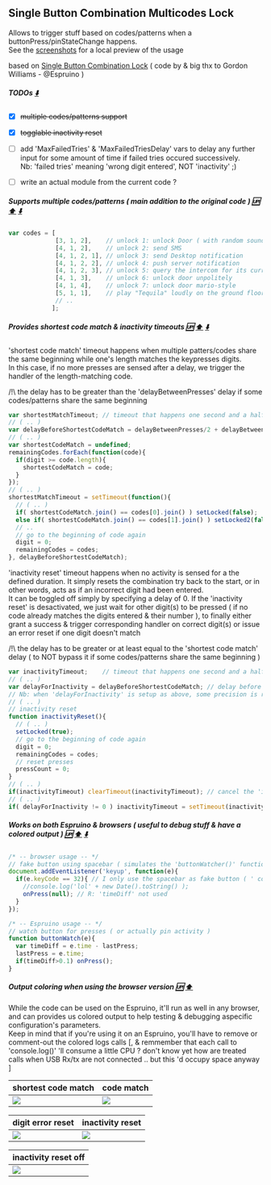Single Button Combination Multicodes Lock
-----------------------------------------

Allows to trigger stuff based on codes/patterns when a buttonPress/pinStateChange happens.  
See the [screenshots](#output-coloring-when-using-the-browser-version) for a local preview of the usage  

based on [Single Button Combination Lock](http://www.espruino.com/Single+Button+Combination+Lock) ( code by & big thx to Gordon Williams - @Espruino )

##### TODOs [:arrow_down:](#supports-multiple-codespatterns--main-addition-to-the-original-code--up-arrow_up-arrow_down) 
- [x] ~~multiple codes/patterns support~~
- [x] ~~togglable inactivity reset~~
- [ ] add 'MaxFailedTries' & 'MaxFailedTriesDelay' vars to delay any further input for some amount of time if <n> failed tries occured successively.  
Nb: 'failed tries' meaning 'wrong digit entered', NOT 'inactivity' ;)
- [ ] write an actual module from the current code ?
  

##### Supports multiple codes/patterns ( main addition to the original code ) [:up:](#single-button-combination-multicodes-lock) [:arrow_up:](#todos-arrow_down) [:arrow_down:](#provides-shortest-code-match---inactivity-timeouts-up--arrow_up-arrow_down) 
```javascript
var codes = [ 
             [3, 1, 2],    // unlock 1: unlock Door ( with random sound )
             [4, 1, 2],    // unlock 2: send SMS
             [4, 1, 2, 1], // unlock 3: send Desktop notification
             [4, 1, 2, 2], // unlock 4: push server notification
             [4, 1, 2, 3], // unlock 5: query the intercom for its current setup params/states ( .. )
             [4, 1, 3],    // unlock 6: unlock door unpolitely
             [4, 1, 4],    // unlock 7: unlock door mario-style
             [5, 1, 1],    // play "Tequila" loudly on the ground floor through the intercom speakers ;P
             // ..
            ];
```

##### Provides shortest code match  & inactivity timeouts [:up:](#single-button-combination-multicodes-lock)  [:arrow_up:](#supports-multiple-codespatterns--main-addition-to-the-original-code--up-arrow_up-arrow_down) [:arrow_down:](#works-on-both-espruino--browsers--useful-to-debug-stuff--have-a-colored-output---up-arrow_up-arrow_down) 
'shortest code match' timeout happens when multiple patters/codes share the same beginning while one's length matches the keypresses digits.  
In this case, if no more presses are sensed after a delay, we trigger the handler of the length-matching code.  
  
/!\ the delay has to be greater than the 'delayBetweenPresses' delay if some codes/patterns share the same beginning
```javascript
var shortestMatchTimeout; // timeout that happens one second and a half after a shortestCodeMatch is found
// ( .. )
var delayBeforeShortestCodeMatch = delayBetweenPresses/2 + delayBetweenPresses; // delay before shortest code match autoselect ( R: has to be bigger than the delay between presses ! )
// ( .. )
var shortestCodeMatch = undefined;
remainingCodes.forEach(function(code){
  if(digit >= code.length){
    shortestCodeMatch = code;
  }
});
// ( .. )
shortestMatchTimeout = setTimeout(function(){
  // ( .. )
  if( shortestCodeMatch.join() == codes[0].join() ) setLocked(false);
  else if( shortestCodeMatch.join() == codes[1].join() ) setLocked2(false);
  // ..
  // go to the beginning of code again
  digit = 0;
  remainingCodes = codes;
}, delayBeforeShortestCodeMatch);
```

'inactivity reset' timeout happens when no activity is sensed for a the defined duration.
It simply resets the combination try back to the start, or in other words, acts as if an incorrect digit had been entered.  
It can be toggled off simply by specifying a delay of 0.
If the 'inactivity reset' is desactivated, we just wait for other digit(s) to be pressed ( if no code already matches the digits entered & their number ), to finally either grant a success & trigger corresponding handler on correct digit(s) or issue an error reset if one digit doesn't match  

/!\ the delay has to be greater or at least equal to the 'shortest code match' delay ( to NOT bypass it if some codes/patterns share the same beginning  )
```javascript
var inactivityTimeout;    // timeout that happens one second and a half after no input if the above is undefined
// ( .. )
var delayForInactivity = delayBeforeShortestCodeMatch; // delay before inactivity reset ( R: set to 0 to NOT use 'inactivity reset', ex: to play a validation after each digit entered .. scaling notes ? )
// Nb: when 'delayForInactivity' is setup as above, some precision is required for typing the code: one more half-second after a press 'd cancel them entirely ;p
// ( .. )
// inactivity reset
function inactivityReset(){
  // ( .. )
  setLocked(true);
  // go to the beginning of code again
  digit = 0;
  remainingCodes = codes;
  // reset presses
  pressCount = 0;
}
// ( .. )
if(inactivityTimeout) clearTimeout(inactivityTimeout); // cancel the 'inactivity reset' that may be pending
// ( .. )
if( delayForInactivity != 0 ) inactivityTimeout = setTimeout(inactivityReset, delayForInactivity);
```

##### Works on both Espruino & browsers ( useful to debug stuff & have a colored output )  [:up:](#single-button-combination-multicodes-lock) [:arrow_up:](#provides-shortest-code-match---inactivity-timeouts-up--arrow_up-arrow_down) [:arrow_down:](#output-coloring-when-using-the-browser-version--up-arrow_up) 
```javascript
/* -- browser usage -- */
// fake button using spacebar ( simulates the 'buttonWatcher()' function in Espruino )
document.addEventListener('keyup', function(e){ 
  if(e.keyCode == 32){ // I only use the spacebar as fake button ( ' could have used the whole keyboard .. )
    //console.log('lol' + new Date().toString() );
    onPress(null); // R: 'timeDiff' not used
  } 
});

/* -- Espruino usage -- */
// watch button for presses ( or actually pin activity )
function buttonWatch(e){
  var timeDiff = e.time - lastPress;
  lastPress = e.time;
  if(timeDiff>0.1) onPress();
}
```
  
##### Output coloring when using the browser version  [:up:](#single-button-combination-multicodes-lock) [:arrow_up:](#works-on-both-espruino--browsers--useful-to-debug-stuff--have-a-colored-output---up-arrow_up-arrow_down)
While the code can be used on the Espruino, it'll run as well in any browser, and can provides us colored output to help testing & debugging aspecific configuration's parameters.  
Keep in mind that if you're using it on an Espruino, you'll have to remove or comment-out the colored logs calls [, & remmember that each call to 'console.log()' 'll consume a little CPU ? don't know yet how are treated calls when USB Rx/tx are not connected .. but this 'd occupy space anyway ]  

| shortest code match | code match |
|------------|------------|
|<img src="http://stephaneadamgarnier.com/SingleButtonCombinationMulticodesLock/espruino_SingleButtonCombinationLock_onSteroids_browserColoredLogs1.png">|<img src="http://stephaneadamgarnier.com/SingleButtonCombinationMulticodesLock/espruino_SingleButtonCombinationLock_onSteroids_browserColoredLogs2.png">|  

| digit error reset | inactivity reset |
|------------|------------|
|<img src="http://stephaneadamgarnier.com/SingleButtonCombinationMulticodesLock/espruino_SingleButtonCombinationLock_onSteroids_browserColoredLogs3.png">|<img src="http://stephaneadamgarnier.com/SingleButtonCombinationMulticodesLock/espruino_SingleButtonCombinationLock_onSteroids_browserColoredLogs4.png">|  
  
| inactivity reset off |
|------------|
|<img src="http://stephaneadamgarnier.com/SingleButtonCombinationMulticodesLock/espruino_SingleButtonCombinationLock_onSteroids_browserColoredLogs5.png">|  

